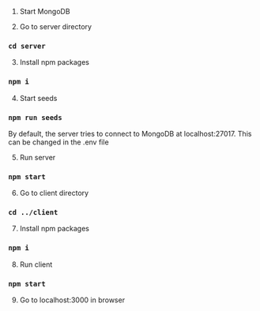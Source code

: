 1. Start MongoDB

2. Go to server directory

### `cd server`

3. Install npm packages

### `npm i`

4. Start seeds

### `npm run seeds`

By default, the server tries to connect to MongoDB at localhost:27017. This can be changed in the .env file

5. Run server

### `npm start`

6. Go to client directory

### `cd ../client`

7. Install npm packages

### `npm i`

8. Run client

### `npm start`

9. Go to localhost:3000 in browser
